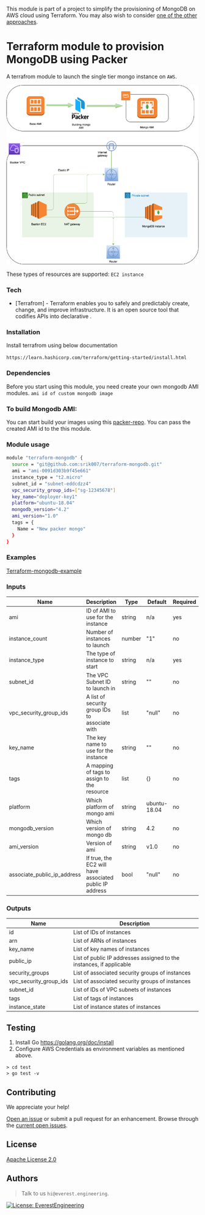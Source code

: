 This module is part of a project to simplify the provisioning of MongoDB on AWS cloud using Terraform. You may also wish to consider [one of the other approaches](https://github.com/everest-engineering/terraform-mongodb-provisioning).

# Terraform module to provision MongoDB using Packer

A terrafrom module to launch the single tier mongo instance on `AWS`.

![MongoDB on Packer EC2 Instances](images/Mongo-Packer.png)

These types of resources are supported:
`EC2 instance`

### Tech

- [Terrafrom] - Terraform enables you to safely and predictably create, change, and improve infrastructure. It is an open source tool that codifies APIs into declarative .

### Installation

Install terrafrom using below documentation

`https://learn.hashicorp.com/terraform/getting-started/install.html`

### Dependencies

Before you start using this module, you need create your own mongodb AMI modules.
`ami id of custom mongodb image`

### To build Mongodb AMI:

You can start build your images using this [packer-repo](`https://github.com/everest-engineering/terraform-mongodb-provisioning-packer/tree/master/packer`). You can pass the created AMI id to the this module.

### Module usage

```sh
module "terraform-mongodb" {
  source = "git@github.com:srik007/terraform-mongodb.git"
  ami = "ami-0091d303b9f45e661"
  instance_type = "t2.micro"
  subnet_id = "subnet-eddcdzz4"
  vpc_security_group_ids=["sg-12345678"]
  key_name="deployer-key1"
  platform="ubuntu-18.04"
  mongodb_version="4.2"
  ami_version="1.0"
  tags = {
    Name = "New packer mongo"
  }
}
```

### Examples

[Terraform-mongodb-example](examples)

### Inputs

| Name                        | Description                                             | Type   | Default      | Required |
| --------------------------- | ------------------------------------------------------- | ------ | ------------ | -------- |
| ami                         | ID of AMI to use for the instance                       | string | n/a          | yes      |
| instance_count              | Number of instances to launch                           | number | "1"          | no       |
| instance_type               | The type of instance to start                           | string | n/a          | yes      |
| subnet_id                   | The VPC Subnet ID to launch in                          | string | ""           | no       |
| vpc_security_group_ids      | A list of security group IDs to associate with          | list   | "null"       | no       |
| key_name                    | The key name to use for the instance                    | string | ""           | no       |
| tags                        | A mapping of tags to assign to the resource             | list   | {}           | no       |
| platform                    | Which platform of mongo ami                             | string | ubuntu-18.04 | no       |
| mongodb_version             | Which version of mongo db                               | string | 4.2          | no       |
| ami_version                 | Version of ami                                          | string | v1.0         | no       |
| associate_public_ip_address | If true, the EC2 will have associated public IP address | bool   | "null"       | no       |

### Outputs

| Name                   | Description                                                          |
| ---------------------- | -------------------------------------------------------------------- |
| id                     | List of IDs of instances                                             |
| arn                    | List of ARNs of instances                                            |
| key_name               | List of key names of instances                                       |
| public_ip              | List of public IP addresses assigned to the instances, if applicable |
| security_groups        | List of associated security groups of instances                      |
| vpc_security_group_ids | List of associated security groups of instances                      |
| subnet_id              | List of IDs of VPC subnets of instances                              |
| tags                   | List of tags of instances                                            |
| instance_state         | List of instance states of instances                                 |

## Testing

1. Install Go https://golang.org/doc/install
2. Configure AWS Credentials as environment variables as mentioned above.

```shell script
> cd test
> go test -v
```

## Contributing

We appreciate your help!

[Open an issue](https://github.com/everest-engineering/terraform-mongodb-provisioning-packer/issues/new) or submit a pull request for an enhancement.
Browse through the
[current open issues](https://github.com/everest-engineering/terraform-mongodb-provisioning-packer/issues).

## License

[Apache License 2.0](LICENSE)

## Authors

> Talk to us `hi@everest.engineering`.

[![License: EverestEngineering](https://img.shields.io/badge/Copyright%20%C2%A9-EVERESTENGINEERING-blue)](https://everest.engineering)
